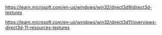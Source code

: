 https://learn.microsoft.com/en-us/windows/win32/direct3d9/direct3d-textures

https://learn.microsoft.com/en-us/windows/win32/direct3d11/overviews-direct3d-11-resources-textures